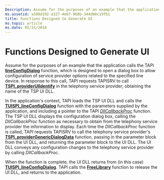 ```yaml
---
Description: Assume for the purposes of an example that the application calls the TAPI lineConfigDialog function, which is designed to open a dialog box to allow configuration of service provider options related to the specified line device.
ms.assetid: a388d192-a327-4e67-968b-344d80c19fb1
title: Functions Designed to Generate UI
ms.topic: article
ms.date: 05/31/2018
---
```


# Functions Designed to Generate UI

Assume for the purposes of an example that the application calls the TAPI [**lineConfigDialog**](https://msdn.microsoft.com/en-us/library/ms735582(v=VS.85).aspx) function, which is designed to open a dialog box to allow configuration of service provider options related to the specified line device. In response to this call, TAPI requests TAPISRV to call [**TSPI\_providerUIIdentify**](https://msdn.microsoft.com/en-us/library/ms725964(v=VS.85).aspx) in the telephony service provider, obtaining the name of the TSP UI DLL.

In the application's context, TAPI loads the TSP UI DLL and calls the [**TUISPI\_lineConfigDialog**](https://msdn.microsoft.com/en-us/library/ms725976(v=VS.85).aspx) function with the parameters supplied by the application, and including a pointer to the TAPI [*DllCallbackProc*](https://msdn.microsoft.com/en-us/library/ms725187(v=VS.85).aspx) function. The TSP UI DLL displays the configuration dialog box, calling the *DllCallbackProc* function as necessary to obtain from the telephony service provider the information to display. Each time the *DllCallbackProc* function is called, TAPI requests TAPISRV to call the telephony service provider's [**TSPI\_providerGenericDialogData**](https://msdn.microsoft.com/en-us/library/ms725959(v=VS.85).aspx) function, passing in the parameter block from the UI DLL, and returning the parameter block to the UI DLL. The UI DLL conveys any configuration changes to the telephony service provider by calling *DllCallbackProc*.

When the function is complete, the UI DLL returns from (in this case) [**TUISPI\_lineConfigDialog**](https://msdn.microsoft.com/en-us/library/ms725976(v=VS.85).aspx). TAPI calls the [**FreeLibrary**](https://docs.microsoft.com/windows/desktop/api/libloaderapi/nf-libloaderapi-freelibrary) function to release the UI DLL, and returns to the application.

 

 




